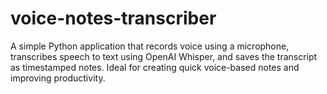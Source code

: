 # voice-notes-transcriber
 A simple Python application that records voice using a microphone, transcribes speech to text using OpenAI Whisper, and saves the transcript as timestamped notes. Ideal for creating quick voice-based notes and improving productivity.
